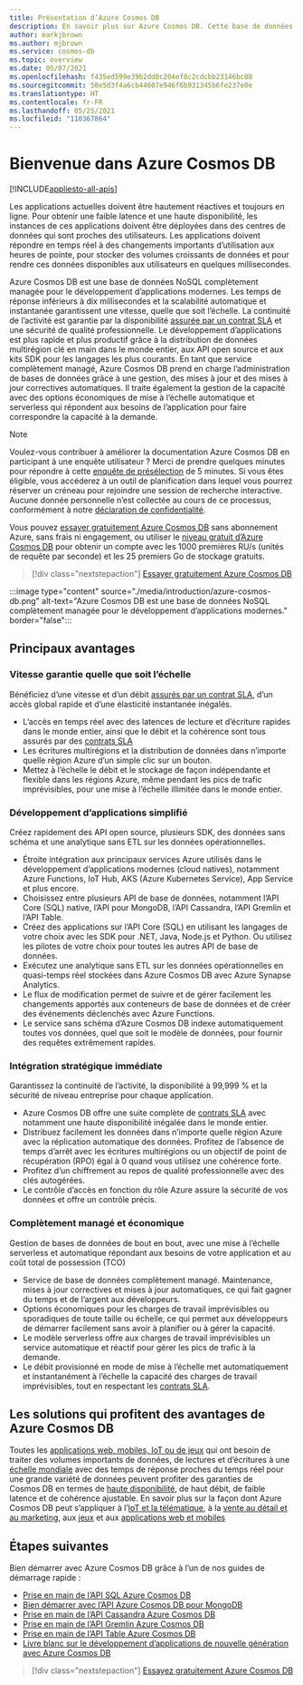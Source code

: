 ```yaml
---
title: Présentation d’Azure Cosmos DB
description: En savoir plus sur Azure Cosmos DB. Cette base de données multi-modèle distribuée à l’échelle mondiale est conçue pour offrir une faible latence, une scalabilité élastique, une haute disponibilité et une prise en charge native des données NoSQL.
author: markjbrown
ms.author: mjbrown
ms.service: cosmos-db
ms.topic: overview
ms.date: 05/07/2021
ms.openlocfilehash: f435ed599e39b2dd0c204ef8c2cdcbb23146bc08
ms.sourcegitcommit: 58e5d3f4a6cb44607e946f6b931345b6fe237e0e
ms.translationtype: HT
ms.contentlocale: fr-FR
ms.lasthandoff: 05/25/2021
ms.locfileid: "110367864"
---
```

# <a name="welcome-to-azure-cosmos-db"></a>Bienvenue dans Azure Cosmos DB
[!INCLUDE[appliesto-all-apis](includes/appliesto-all-apis.md)]

Les applications actuelles doivent être hautement réactives et toujours en ligne. Pour obtenir une faible latence et une haute disponibilité, les instances de ces applications doivent être déployées dans des centres de données qui sont proches des utilisateurs. Les applications doivent répondre en temps réel à des changements importants d’utilisation aux heures de pointe, pour stocker des volumes croissants de données et pour rendre ces données disponibles aux utilisateurs en quelques millisecondes.

Azure Cosmos DB est une base de données NoSQL complètement managée pour le développement d’applications modernes. Les temps de réponse inférieurs à dix millisecondes et la scalabilité automatique et instantanée garantissent une vitesse, quelle que soit l’échelle. La continuité de l’activité est garantie par la disponibilité [assurée par un contrat SLA](https://azure.microsoft.com/support/legal/sla/cosmos-db) et une sécurité de qualité professionnelle. Le développement d’applications est plus rapide et plus productif grâce à la distribution de données multirégion clé en main dans le monde entier, aux API open source et aux kits SDK pour les langages les plus courants. En tant que service complètement managé, Azure Cosmos DB prend en charge l’administration de bases de données grâce à une gestion, des mises à jour et des mises à jour correctives automatiques. Il traite également la gestion de la capacité avec des options économiques de mise à l’échelle automatique et serverless qui répondent aux besoins de l’application pour faire correspondre la capacité à la demande.

> [!NOTE]
> Voulez-vous contribuer à améliorer la documentation Azure Cosmos DB en participant à une enquête utilisateur ? Merci de prendre quelques minutes pour répondre à cette [enquête de présélection](https://aka.ms/cosmosdb-documentation-screener-survey) de 5 minutes. Si vous êtes éligible, vous accéderez à un outil de planification dans lequel vous pourrez réserver un créneau pour rejoindre une session de recherche interactive. Aucune donnée personnelle n’est collectée au cours de ce processus, conformément à notre [déclaration de confidentialité](https://go.microsoft.com/fwlink/?LinkId=521839).

Vous pouvez [essayer gratuitement Azure Cosmos DB](https://azure.microsoft.com/try/cosmosdb/) sans abonnement Azure, sans frais ni engagement, ou utiliser le [niveau gratuit d’Azure Cosmos DB](free-tier.md) pour obtenir un compte avec les 1000 premières RU/s (unités de requête par seconde) et les 25 premiers Go de stockage gratuits.

> [!div class="nextstepaction"]
> [Essayer gratuitement Azure Cosmos DB](https://azure.microsoft.com/try/cosmosdb/)

:::image type="content" source="./media/introduction/azure-cosmos-db.png" alt-text="Azure Cosmos DB est une base de données NoSQL complètement managée pour le développement d’applications modernes." border="false":::

## <a name="key-benefits"></a>Principaux avantages

### <a name="guaranteed-speed-at-any-scale"></a>Vitesse garantie quelle que soit l’échelle

Bénéficiez d’une vitesse et d’un débit [assurés par un contrat SLA](https://azure.microsoft.com/support/legal/sla/cosmos-db), d’un accès global rapide et d’une élasticité instantanée inégalés.

- L’accès en temps réel avec des latences de lecture et d’écriture rapides dans le monde entier, ainsi que le débit et la cohérence sont tous assurés par des [contrats SLA](https://azure.microsoft.com/support/legal/sla/cosmos-db)
- Les écritures multirégions et la distribution de données dans n’importe quelle région Azure d’un simple clic sur un bouton.
- Mettez à l’échelle le débit et le stockage de façon indépendante et flexible dans les régions Azure, même pendant les pics de trafic imprévisibles, pour une mise à l’échelle illimitée dans le monde entier.

### <a name="simplified-application-development"></a>Développement d’applications simplifié

Créez rapidement des API open source, plusieurs SDK, des données sans schéma et une analytique sans ETL sur les données opérationnelles.

- Étroite intégration aux principaux services Azure utilisés dans le développement d’applications modernes (cloud natives), notamment Azure Functions, IoT Hub, AKS (Azure Kubernetes Service), App Service et plus encore.
- Choisissez entre plusieurs API de base de données, notamment l’API Core (SQL) native, l’API pour MongoDB, l’API Cassandra, l’API Gremlin et l’API Table.
- Créez des applications sur l’API Core (SQL) en utilisant les langages de votre choix avec les SDK pour .NET, Java, Node.js et Python. Ou utilisez les pilotes de votre choix pour toutes les autres API de base de données.
- Exécutez une analytique sans ETL sur les données opérationnelles en quasi-temps réel stockées dans Azure Cosmos DB avec Azure Synapse Analytics.
- Le flux de modification permet de suivre et de gérer facilement les changements apportés aux conteneurs de base de données et de créer des événements déclenchés avec Azure Functions.
- Le service sans schéma d’Azure Cosmos DB indexe automatiquement toutes vos données, quel que soit le modèle de données, pour fournir des requêtes extrêmement rapides.

### <a name="mission-critical-ready"></a>Intégration stratégique immédiate

Garantissez la continuité de l’activité, la disponibilité à 99,999 % et la sécurité de niveau entreprise pour chaque application.

- Azure Cosmos DB offre une suite complète de [contrats SLA](https://azure.microsoft.com/support/legal/sla/cosmos-db) avec notamment une haute disponibilité inégalée dans le monde entier.
- Distribuez facilement les données dans n’importe quelle région Azure avec la réplication automatique des données. Profitez de l’absence de temps d’arrêt avec les écritures multirégions ou un objectif de point de récupération (RPO) égal à 0 quand vous utilisez une cohérence forte.
- Profitez d’un chiffrement au repos de qualité professionnelle avec des clés autogérées.
- Le contrôle d’accès en fonction du rôle Azure assure la sécurité de vos données et offre un contrôle précis.

### <a name="fully-managed-and-cost-effective"></a>Complètement managé et économique

Gestion de bases de données de bout en bout, avec une mise à l’échelle serverless et automatique répondant aux besoins de votre application et au coût total de possession (TCO)

- Service de base de données complètement managé. Maintenance, mises à jour correctives et mises à jour automatiques, ce qui fait gagner du temps et de l’argent aux développeurs.
- Options économiques pour les charges de travail imprévisibles ou sporadiques de toute taille ou échelle, ce qui permet aux développeurs de démarrer facilement sans avoir à planifier ou à gérer la capacité.
- Le modèle serverless offre aux charges de travail imprévisibles un service automatique et réactif pour gérer les pics de trafic à la demande.
- Le débit provisionné en mode de mise à l’échelle met automatiquement et instantanément à l’échelle la capacité des charges de travail imprévisibles, tout en respectant les [contrats SLA](https://azure.microsoft.com/support/legal/sla/cosmos-db).

## <a name="solutions-that-benefit-from-azure-cosmos-db"></a>Les solutions qui profitent des avantages de Azure Cosmos DB

Toutes les [applications web, mobiles, IoT ou de jeux](use-cases.md) qui ont besoin de traiter des volumes importants de données, de lectures et d’écritures à une [échelle mondiale](distribute-data-globally.md) avec des temps de réponse proches du temps réel pour une grande variété de données peuvent profiter des garanties de Cosmos DB en termes de [haute disponibilité](https://azure.microsoft.com/support/legal/sla/cosmos-db/), de haut débit, de faible latence et de cohérence ajustable. En savoir plus sur la façon dont Azure Cosmos DB peut s’appliquer à l’[IoT et la télématique](use-cases.md#iot-and-telematics), à la [vente au détail et au marketing](use-cases.md#retail-and-marketing), aux [jeux](use-cases.md#gaming) et aux [applications web et mobiles](use-cases.md#web-and-mobile-applications)

## <a name="next-steps"></a>Étapes suivantes

Bien démarrer avec Azure Cosmos DB grâce à l’un de nos guides de démarrage rapide :

- [Prise en main de l’API SQL Azure Cosmos DB](create-sql-api-dotnet.md)
- [Bien démarrer avec l’API Azure Cosmos DB pour MongoDB](create-mongodb-nodejs.md)
- [Prise en main de l’API Cassandra Azure Cosmos DB](create-cassandra-dotnet.md)
- [Prise en main de l’API Gremlin Azure Cosmos DB](create-graph-dotnet.md)
- [Prise en main de l’API Table Azure Cosmos DB](create-table-dotnet.md)
- [Livre blanc sur le développement d’applications de nouvelle génération avec Azure Cosmos DB](https://azure.microsoft.com/resources/microsoft-azure-cosmos-db-flexible-reliable-cloud-nosql-at-any-scale/)

> [!div class="nextstepaction"]
> [Essayez gratuitement Azure Cosmos DB](https://azure.microsoft.com/try/cosmosdb/)
